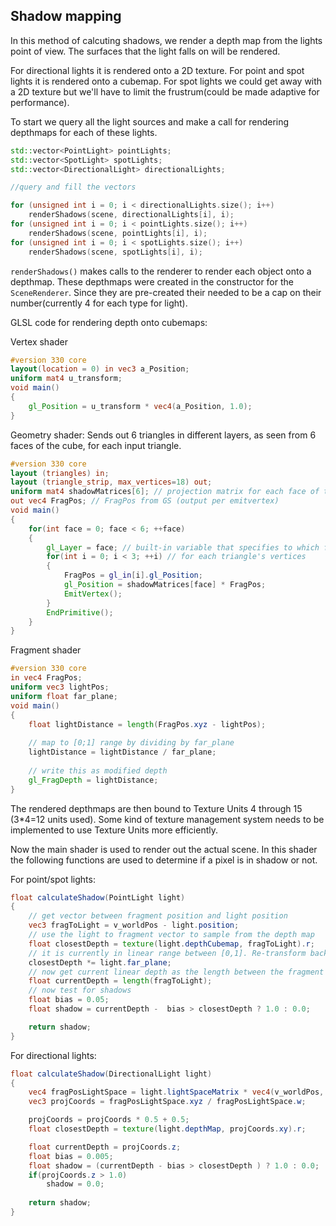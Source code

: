 ## Shadow mapping

In this method of calcuting shadows, we render a depth map from the lights point of view. The surfaces that the light falls on will be rendered.

For directional lights it is rendered onto a 2D texture. For point and spot lights it is rendered onto a cubemap. For spot lights we could get away with a 2D texture but we'll have to limit the frustrum(could be made adaptive for performance).

To start we query all the light sources and make a call for rendering depthmaps for each of these lights.

``` cpp
std::vector<PointLight> pointLights;
std::vector<SpotLight> spotLights;
std::vector<DirectionalLight> directionalLights;

//query and fill the vectors

for (unsigned int i = 0; i < directionalLights.size(); i++)
    renderShadows(scene, directionalLights[i], i);
for (unsigned int i = 0; i < pointLights.size(); i++)
    renderShadows(scene, pointLights[i], i);
for (unsigned int i = 0; i < spotLights.size(); i++)
    renderShadows(scene, spotLights[i], i);
```

```renderShadows()``` makes calls to the renderer to render each object onto a depthmap. These depthmaps were created in the constructor for the ```SceneRenderer```. Since they are pre-created their needed to be a cap on their number(currently 4 for each type for light).

GLSL code for rendering depth onto cubemaps:

Vertex shader
``` glsl
#version 330 core
layout(location = 0) in vec3 a_Position;
uniform mat4 u_transform;
void main()
{
	gl_Position = u_transform * vec4(a_Position, 1.0);
}
```
Geometry shader: Sends out 6 triangles in different layers, as seen from 6 faces of the cube, for each input triangle.
``` glsl
#version 330 core
layout (triangles) in;
layout (triangle_strip, max_vertices=18) out;
uniform mat4 shadowMatrices[6]; // projection matrix for each face of the cube
out vec4 FragPos; // FragPos from GS (output per emitvertex)
void main()
{
    for(int face = 0; face < 6; ++face)
    {
        gl_Layer = face; // built-in variable that specifies to which face we render.
        for(int i = 0; i < 3; ++i) // for each triangle's vertices
        {
            FragPos = gl_in[i].gl_Position;
            gl_Position = shadowMatrices[face] * FragPos;
            EmitVertex();
        }    
        EndPrimitive();
    }
}
```
Fragment shader
``` glsl
#version 330 core
in vec4 FragPos;
uniform vec3 lightPos;
uniform float far_plane;
void main()
{
    float lightDistance = length(FragPos.xyz - lightPos);
    
    // map to [0;1] range by dividing by far_plane
    lightDistance = lightDistance / far_plane;
    
    // write this as modified depth
    gl_FragDepth = lightDistance;
}
```

The rendered depthmaps are then bound to Texture Units 4 through 15 (3*4=12 units used).
Some kind of texture management system needs to be implemented to use Texture Units more efficiently.

Now the main shader is used to render out the actual scene.
In this shader the following functions are used to determine if a pixel is in shadow or not.

For point/spot lights:
``` glsl
float calculateShadow(PointLight light)
{
    // get vector between fragment position and light position
    vec3 fragToLight = v_worldPos - light.position;
    // use the light to fragment vector to sample from the depth map    
    float closestDepth = texture(light.depthCubemap, fragToLight).r;
    // it is currently in linear range between [0,1]. Re-transform back to original value
    closestDepth *= light.far_plane;
    // now get current linear depth as the length between the fragment and light position
    float currentDepth = length(fragToLight);
    // now test for shadows
    float bias = 0.05; 
    float shadow = currentDepth -  bias > closestDepth ? 1.0 : 0.0;

    return shadow;
}  
```
For directional lights:
``` glsl
float calculateShadow(DirectionalLight light)
{
	vec4 fragPosLightSpace = light.lightSpaceMatrix * vec4(v_worldPos, 1.0);
    vec3 projCoords = fragPosLightSpace.xyz / fragPosLightSpace.w;

    projCoords = projCoords * 0.5 + 0.5;
    float closestDepth = texture(light.depthMap, projCoords.xy).r; 

    float currentDepth = projCoords.z;
    float bias = 0.005;
	float shadow = (currentDepth - bias > closestDepth ) ? 1.0 : 0.0; 
    if(projCoords.z > 1.0)
        shadow = 0.0;
        
    return shadow;
}
```
